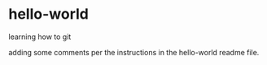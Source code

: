 # hello-world
learning how to git

adding some comments per the instructions in the hello-world readme file. 
